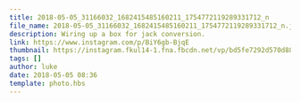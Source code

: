 ```yaml
---
title: 2018-05-05_31166032_1682415485160211_1754772119289331712_n
file_name: 2018-05-05_31166032_1682415485160211_1754772119289331712_n.jpg
description: Wiring up a box for jack conversion.
link: https://www.instagram.com/p/BiY6gb-BjqE
thumbnail: https://instagram.fkul14-1.fna.fbcdn.net/vp/bd5fe7292d570d88c826aab726b3bd0e/5C0B71BB/t51.2885-15/sh0.08/e35/s640x640/31166032_1682415485160211_1754772119289331712_n.jpg?ig_cache_key=MTc3MjQyMzc2OTEyMjgxNDU5Ng%3D%3D.2
tags: []
author: luke
date: 2018-05-05 08:36
template: photo.hbs
---
```

